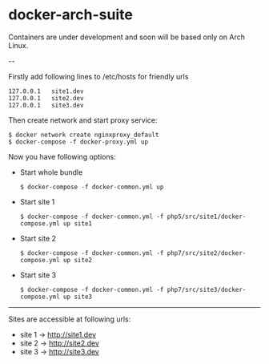 # docker-arch-suite

Containers are under development and soon will be based only on Arch Linux.

--

Firstly add following lines to /etc/hosts for friendly urls

    127.0.0.1   site1.dev
    127.0.0.1   site2.dev
    127.0.0.1   site3.dev

Then create network and start proxy service:

    $ docker network create nginxproxy_default
    $ docker-compose -f docker-proxy.yml up

Now you have following options:

- Start whole bundle

      $ docker-compose -f docker-common.yml up

- Start site 1

      $ docker-compose -f docker-common.yml -f php5/src/site1/docker-compose.yml up site1

- Start site 2

      $ docker-compose -f docker-common.yml -f php7/src/site2/docker-compose.yml up site2

- Start site 3

      $ docker-compose -f docker-common.yml -f php7/src/site3/docker-compose.yml up site3

---

Sites are accessible at following urls:

 - site 1 -> http://site1.dev
 - site 2 -> http://site2.dev
 - site 3 -> http://site3.dev

